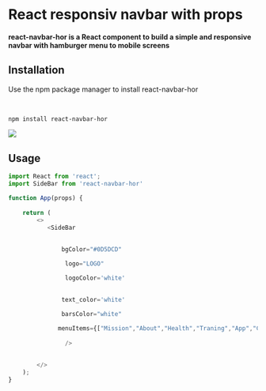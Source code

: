 
<h1>React responsiv navbar with props</h1>



<h4>react-navbar-hor is a React component to build a simple and responsive navbar with hamburger menu to mobile screens</h4>



## Installation

Use the npm package manager to install react-navbar-hor

</br>



```bash
npm install react-navbar-hor
```



  <img src="https://media.giphy.com/media/PmN6BuVy5VIUzA8zJ0/giphy.gif" />
  
  
  
  ## Usage

```javascript
import React from 'react';
import SideBar from 'react-navbar-hor'

function App(props) {
   
    return (  
        <>
           <SideBar
   
   
               bgColor="#0D5DCD"

                logo="LOGO"

                logoColor='white'
  

               text_color='white'

               barsColor="white"
 
              menuItems={["Mission","About","Health","Traning","App","Contact"]}
    
                />

           
        </>
    );
}



